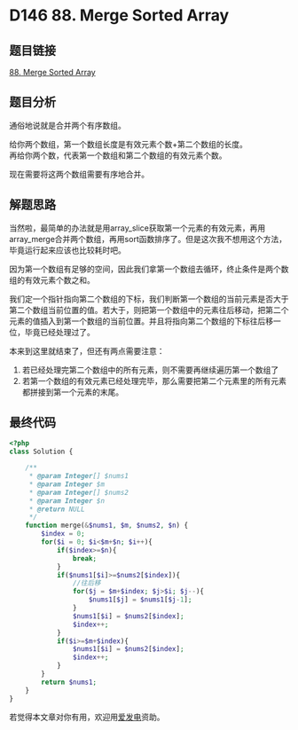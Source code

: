 # D146 88. Merge Sorted Array

## 题目链接

[88. Merge Sorted Array](https://leetcode.com/problems/merge-sorted-array/)

## 题目分析

通俗地说就是合并两个有序数组。

给你两个数组，第一个数组长度是有效元素个数+第二个数组的长度。  
再给你两个数，代表第一个数组和第二个数组的有效元素个数。

现在需要将这两个数组需要有序地合并。

## 解题思路

当然啦，最简单的办法就是用array\_slice获取第一个元素的有效元素，再用array\_merge合并两个数组，再用sort函数排序了。但是这次我不想用这个方法，毕竟运行起来应该也比较耗时吧。

因为第一个数组有足够的空间，因此我们拿第一个数组去循环，终止条件是两个数组的有效元素个数之和。

我们定一个指针指向第二个数组的下标，我们判断第一个数组的当前元素是否大于第二个数组当前位置的值。若大于，则把第一个数组中的元素往后移动，把第二个元素的值插入到第一个数组的当前位置。并且将指向第二个数组的下标往后移一位，毕竟已经处理过了。

本来到这里就结束了，但还有两点需要注意：

1. 若已经处理完第二个数组中的所有元素，则不需要再继续遍历第一个数组了
2. 若第一个数组的有效元素已经处理完毕，那么需要把第二个元素里的所有元素都拼接到第一个元素的末尾。

## 最终代码

```php
<?php
class Solution {

    /**
     * @param Integer[] $nums1
     * @param Integer $m
     * @param Integer[] $nums2
     * @param Integer $n
     * @return NULL
     */
    function merge(&$nums1, $m, $nums2, $n) {
        $index = 0;
        for($i = 0; $i<$m+$n; $i++){
            if($index>=$n){
                break;
            }
            if($nums1[$i]>=$nums2[$index]){
                //往后移
                for($j = $m+$index; $j>$i; $j--){
                    $nums1[$j] = $nums1[$j-1];
                }
                $nums1[$i] = $nums2[$index];
                $index++;
            }
            if($i>=$m+$index){
                $nums1[$i] = $nums2[$index];
                $index++;
            }
        }
        return $nums1;
    }
}
```

若觉得本文章对你有用，欢迎用[爱发电](https://afdian.net/@skys215)资助。

